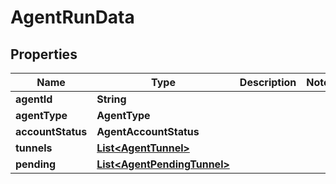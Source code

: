

# AgentRunData


## Properties

| Name | Type | Description | Notes |
|------------ | ------------- | ------------- | -------------|
|**agentId** | **String** |  |  |
|**agentType** | **AgentType** |  |  |
|**accountStatus** | **AgentAccountStatus** |  |  |
|**tunnels** | [**List&lt;AgentTunnel&gt;**](AgentTunnel.md) |  |  |
|**pending** | [**List&lt;AgentPendingTunnel&gt;**](AgentPendingTunnel.md) |  |  |



